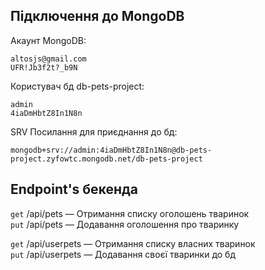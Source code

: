 ## Підключення до MongoDB

Акаунт MongoDB:

`altosjs@gmail.com` <br/>
`UFR!Jb3f2t?_b9N`

Користувач бд db-pets-project:

`admin` <br/>
`4iaDmHbtZ8In1N8n`

SRV Посилання для приєднання до бд:

`mongodb+srv://admin:4iaDmHbtZ8In1N8n@db-pets-project.zyfowtc.mongodb.net/db-pets-project`

## Endpoint's бекенда

`get` /api/pets &mdash; Отримання списку оголошень тваринок <br/>
`put` /api/pets &mdash; Додавання оголошення про тваринку

`get` /api/userpets &mdash; Отримання списку власних тваринок <br/>
`put` /api/userpets &mdash; Додавання своєї тваринки до бд
